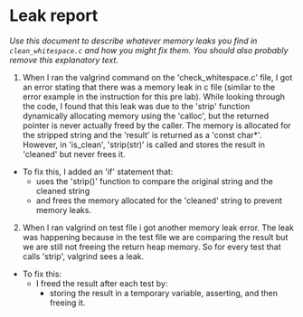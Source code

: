 # Leak report

_Use this document to describe whatever memory leaks
you find in `clean_whitespace.c` and how you might fix
them. You should also probably remove this explanatory
text._

1. When I ran the valgrind command on the 'check_whitespace.c' file, I got an error stating that there 
was a memory leak in c file (similar to the error example in the instruction for this pre lab). While looking through the code,
I found that this leak was due to the 'strip' function dynamically allocating memory using the 'calloc', but the returned pointer is never actually freed by the caller.
The memory is allocated for the stripped string and the 'result' is returned as a 'const char*'. However, in 'is_clean', 'strip(str)' is called and stores the result in 'cleaned' but never frees it.

- To fix this, I added an 'if' statement that:
    - uses the 'strip()' function to compare the original string and the cleaned string
    - and frees the memory allocated for the 'cleaned' string to prevent memory leaks.

2. When I ran valgrind on test file i got another memory leak error. The leak was happening because in the test file we are comparing the result but we are still not freeing the return heap memory.
So for every test that calls 'strip', valgrind sees a leak.

- To fix this:
    - I freed the result after each test by:
      - storing the result in a temporary variable, asserting, and then freeing it.
   